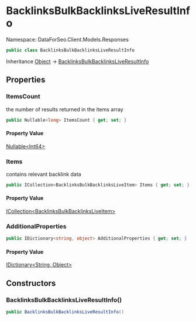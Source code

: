 # BacklinksBulkBacklinksLiveResultInfo

Namespace: DataForSeo.Client.Models.Responses

```csharp
public class BacklinksBulkBacklinksLiveResultInfo
```

Inheritance [Object](https://docs.microsoft.com/en-us/dotnet/api/system.object) → [BacklinksBulkBacklinksLiveResultInfo](./dataforseo.client.models.responses.backlinksbulkbacklinksliveresultinfo.md)

## Properties

### **ItemsCount**

the number of results returned in the items array

```csharp
public Nullable<long> ItemsCount { get; set; }
```

#### Property Value

[Nullable&lt;Int64&gt;](https://docs.microsoft.com/en-us/dotnet/api/system.nullable-1)<br>

### **Items**

contains relevant backlink data

```csharp
public ICollection<BacklinksBulkBacklinksLiveItem> Items { get; set; }
```

#### Property Value

[ICollection&lt;BacklinksBulkBacklinksLiveItem&gt;](https://docs.microsoft.com/en-us/dotnet/api/system.collections.generic.icollection-1)<br>

### **AdditionalProperties**

```csharp
public IDictionary<string, object> AdditionalProperties { get; set; }
```

#### Property Value

[IDictionary&lt;String, Object&gt;](https://docs.microsoft.com/en-us/dotnet/api/system.collections.generic.idictionary-2)<br>

## Constructors

### **BacklinksBulkBacklinksLiveResultInfo()**

```csharp
public BacklinksBulkBacklinksLiveResultInfo()
```
